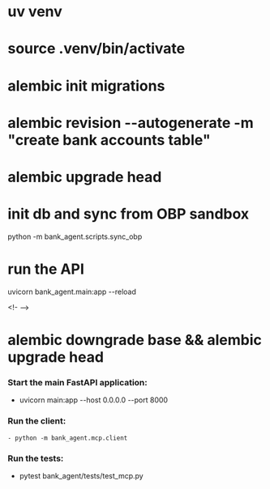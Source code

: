 # uv venv

# source .venv/bin/activate

# alembic init migrations
# alembic revision --autogenerate -m "create bank accounts table"
# alembic upgrade head

<!-- uv run uvicorn main:app --reload --host 0.0.0.0 --port 8000 -->



# init db and sync from OBP sandbox
python -m bank_agent.scripts.sync_obp

# run the API
uvicorn bank_agent.main:app --reload

<!- -->
# alembic downgrade base && alembic upgrade head


### Start the main FastAPI application:
  - uvicorn main:app --host 0.0.0.0 --port 8000

### Run the client:
    - python -m bank_agent.mcp.client

### Run the tests:
   - pytest bank_agent/tests/test_mcp.py